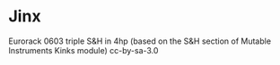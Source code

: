 # Jinx
Eurorack 0603 triple S&amp;H in 4hp (based on the S&H section of Mutable Instruments Kinks module)
cc-by-sa-3.0

